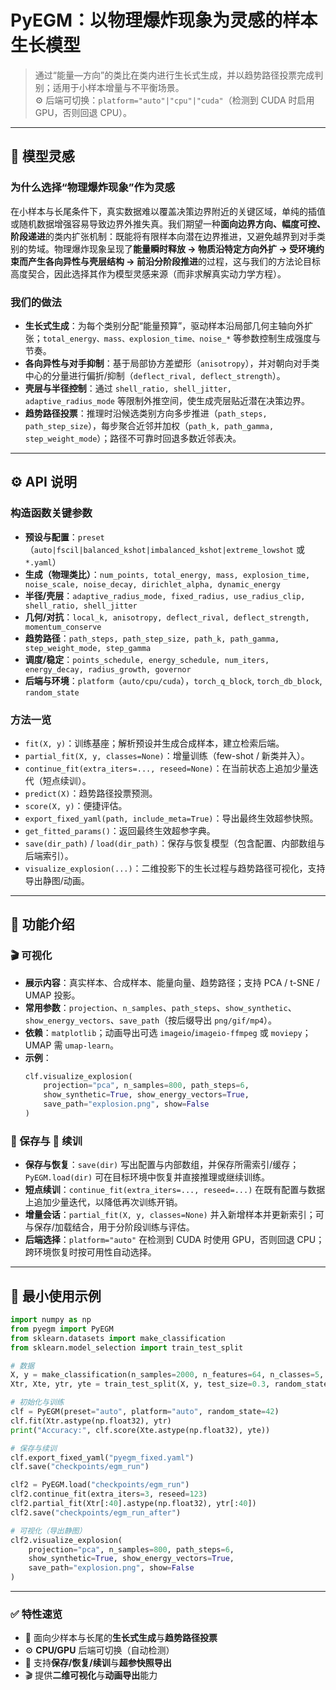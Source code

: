 # PyEGM：以物理爆炸现象为灵感的样本生长模型

> 通过“能量—方向”的类比在类内进行生长式生成，并以趋势路径投票完成判别；适用于小样本增量与不平衡场景。  
> ⚙️ 后端可切换：`platform="auto"|"cpu"|"cuda"`（检测到 CUDA 时启用 GPU，否则回退 CPU）。

---

## 🧠 模型灵感

### 为什么选择“物理爆炸现象”作为灵感
在小样本与长尾条件下，真实数据难以覆盖决策边界附近的关键区域，单纯的插值或随机数据增强容易导致边界外推失真。我们期望一种**面向边界方向、幅度可控、阶段递进**的类内扩张机制：既能将有限样本向潜在边界推进，又避免越界到对手类别的势域。物理爆炸现象呈现了**能量瞬时释放 → 物质沿特定方向外扩 → 受环境约束而产生各向异性与壳层结构 → 前沿分阶段推进**的过程，这与我们的方法论目标高度契合，因此选择其作为模型灵感来源（而非求解真实动力学方程）。

### 我们的做法
- **生长式生成**：为每个类别分配“能量预算”，驱动样本沿局部几何主轴向外扩张；`total_energy、mass、explosion_time、noise_*` 等参数控制生成强度与节奏。
- **各向异性与对手抑制**：基于局部协方差塑形（`anisotropy`），并对朝向对手类中心的分量进行偏折/抑制（`deflect_rival, deflect_strength`）。
- **壳层与半径控制**：通过 `shell_ratio, shell_jitter, adaptive_radius_mode` 等限制外推空间，使生成壳层贴近潜在决策边界。
- **趋势路径投票**：推理时沿候选类别方向多步推进（`path_steps, path_step_size`），每步聚合近邻并加权（`path_k, path_gamma, step_weight_mode`）；路径不可靠时回退多数近邻表决。

---

## ⚙️ API 说明

### 构造函数关键参数
- **预设与配置**：`preset`（`auto|fscil|balanced_kshot|imbalanced_kshot|extreme_lowshot` 或 `*.yaml`）  
- **生成（物理类比）**：`num_points, total_energy, mass, explosion_time, noise_scale, noise_decay, dirichlet_alpha, dynamic_energy`  
- **半径/壳层**：`adaptive_radius_mode, fixed_radius, use_radius_clip, shell_ratio, shell_jitter`  
- **几何/对抗**：`local_k, anisotropy, deflect_rival, deflect_strength, momentum_conserve`  
- **趋势路径**：`path_steps, path_step_size, path_k, path_gamma, step_weight_mode, step_gamma`  
- **调度/稳定**：`points_schedule, energy_schedule, num_iters, energy_decay, radius_growth, governor`  
- **后端与环境**：`platform`（`auto/cpu/cuda`），`torch_q_block`, `torch_db_block`, `random_state`

### 方法一览
- `fit(X, y)`：训练基座；解析预设并生成合成样本，建立检索后端。  
- `partial_fit(X, y, classes=None)`：增量训练（few-shot / 新类并入）。  
- `continue_fit(extra_iters=..., reseed=None)`：在当前状态上追加少量迭代（短点续训）。  
- `predict(X)`：趋势路径投票预测。  
- `score(X, y)`：便捷评估。  
- `export_fixed_yaml(path, include_meta=True)`：导出最终生效超参快照。  
- `get_fitted_params()`：返回最终生效超参字典。  
- `save(dir_path)` / `load(dir_path)`：保存与恢复模型（包含配置、内部数组与后端索引）。  
- `visualize_explosion(...)`：二维投影下的生长过程与趋势路径可视化，支持导出静图/动画。

---

## 🧩 功能介绍

### 🎬 可视化
- **展示内容**：真实样本、合成样本、能量向量、趋势路径；支持 PCA / t-SNE / UMAP 投影。  
- **常用参数**：`projection`、`n_samples`、`path_steps`、`show_synthetic`、`show_energy_vectors`、`save_path`（按后缀导出 `png/gif/mp4`）。  
- **依赖**：`matplotlib`；动画导出可选 `imageio`/`imageio-ffmpeg` 或 `moviepy`；UMAP 需 `umap-learn`。  
- **示例**：
  ```python
  clf.visualize_explosion(
      projection="pca", n_samples=800, path_steps=6,
      show_synthetic=True, show_energy_vectors=True,
      save_path="explosion.png", show=False
  )
  ```

### 💾 保存与 🔁 续训
- **保存与恢复**：`save(dir)` 写出配置与内部数组，并保存所需索引/缓存；`PyEGM.load(dir)` 可在目标环境中恢复并直接推理或继续训练。  
- **短点续训**：`continue_fit(extra_iters=..., reseed=...)` 在既有配置与数据上追加少量迭代，以降低再次训练开销。  
- **增量会话**：`partial_fit(X, y, classes=None)` 并入新增样本并更新索引；可与保存/加载结合，用于分阶段训练与评估。  
- **后端选择**：`platform="auto"` 在检测到 CUDA 时使用 GPU，否则回退 CPU；跨环境恢复时按可用性自动选择。

---

## 🚀 最小使用示例
```python
import numpy as np
from pyegm import PyEGM
from sklearn.datasets import make_classification
from sklearn.model_selection import train_test_split

# 数据
X, y = make_classification(n_samples=2000, n_features=64, n_classes=5, random_state=0)
Xtr, Xte, ytr, yte = train_test_split(X, y, test_size=0.3, random_state=0)

# 初始化与训练
clf = PyEGM(preset="auto", platform="auto", random_state=42)
clf.fit(Xtr.astype(np.float32), ytr)
print("Accuracy:", clf.score(Xte.astype(np.float32), yte))

# 保存与续训
clf.export_fixed_yaml("pyegm_fixed.yaml")
clf.save("checkpoints/egm_run")

clf2 = PyEGM.load("checkpoints/egm_run")
clf2.continue_fit(extra_iters=3, reseed=123)
clf2.partial_fit(Xtr[:40].astype(np.float32), ytr[:40])
clf2.save("checkpoints/egm_run_after")

# 可视化（导出静图）
clf2.visualize_explosion(
    projection="pca", n_samples=800, path_steps=6,
    show_synthetic=True, show_energy_vectors=True,
    save_path="explosion.png", show=False
)
```

---

### ✅ 特性速览
- 🧩 面向少样本与长尾的**生长式生成**与**趋势路径投票**  
- ⚙️ **CPU/GPU** 后端可切换（自动检测）  
- 💾 支持**保存/恢复/续训**与**超参快照导出**  
- 🎬 提供**二维可视化**与**动画导出**能力

